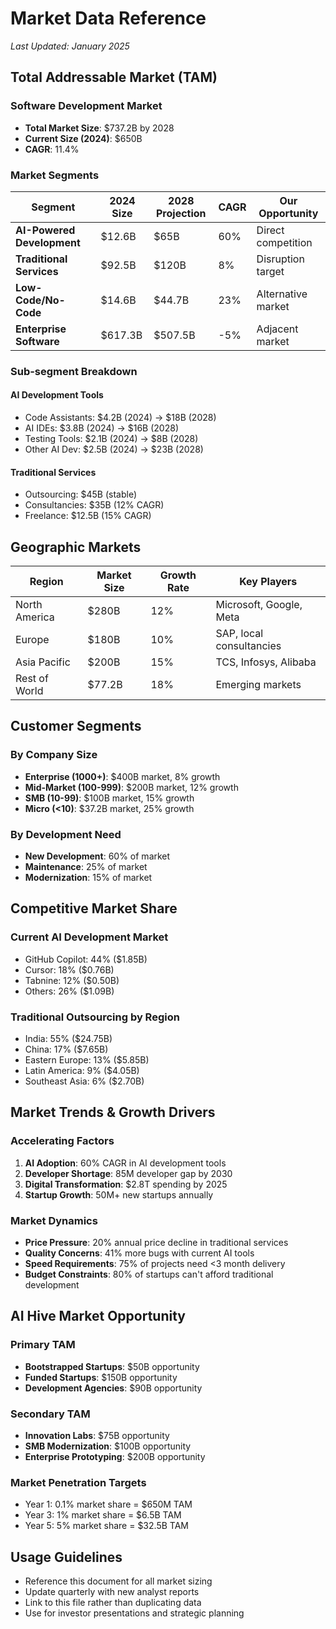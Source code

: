 # Market Data Reference
*Last Updated: January 2025*

## Total Addressable Market (TAM)

### Software Development Market
- **Total Market Size**: $737.2B by 2028
- **Current Size (2024)**: $650B
- **CAGR**: 11.4%

### Market Segments

| Segment | 2024 Size | 2028 Projection | CAGR | Our Opportunity |
|---------|-----------|-----------------|------|------------------|
| **AI-Powered Development** | $12.6B | $65B | 60% | Direct competition |
| **Traditional Services** | $92.5B | $120B | 8% | Disruption target |
| **Low-Code/No-Code** | $14.6B | $44.7B | 23% | Alternative market |
| **Enterprise Software** | $617.3B | $507.5B | -5% | Adjacent market |

### Sub-segment Breakdown

#### AI Development Tools
- Code Assistants: $4.2B (2024) → $18B (2028)
- AI IDEs: $3.8B (2024) → $16B (2028)
- Testing Tools: $2.1B (2024) → $8B (2028)
- Other AI Dev: $2.5B (2024) → $23B (2028)

#### Traditional Services
- Outsourcing: $45B (stable)
- Consultancies: $35B (12% CAGR)
- Freelance: $12.5B (15% CAGR)

## Geographic Markets

| Region | Market Size | Growth Rate | Key Players |
|--------|-------------|-------------|-------------|
| North America | $280B | 12% | Microsoft, Google, Meta |
| Europe | $180B | 10% | SAP, local consultancies |
| Asia Pacific | $200B | 15% | TCS, Infosys, Alibaba |
| Rest of World | $77.2B | 18% | Emerging markets |

## Customer Segments

### By Company Size
- **Enterprise (1000+)**: $400B market, 8% growth
- **Mid-Market (100-999)**: $200B market, 12% growth
- **SMB (10-99)**: $100B market, 15% growth
- **Micro (<10)**: $37.2B market, 25% growth

### By Development Need
- **New Development**: 60% of market
- **Maintenance**: 25% of market
- **Modernization**: 15% of market

## Competitive Market Share

### Current AI Development Market
- GitHub Copilot: 44% ($1.85B)
- Cursor: 18% ($0.76B)
- Tabnine: 12% ($0.50B)
- Others: 26% ($1.09B)

### Traditional Outsourcing by Region
- India: 55% ($24.75B)
- China: 17% ($7.65B)
- Eastern Europe: 13% ($5.85B)
- Latin America: 9% ($4.05B)
- Southeast Asia: 6% ($2.70B)

## Market Trends & Growth Drivers

### Accelerating Factors
1. **AI Adoption**: 60% CAGR in AI development tools
2. **Developer Shortage**: 85M developer gap by 2030
3. **Digital Transformation**: $2.8T spending by 2025
4. **Startup Growth**: 50M+ new startups annually

### Market Dynamics
- **Price Pressure**: 20% annual price decline in traditional services
- **Quality Concerns**: 41% more bugs with current AI tools
- **Speed Requirements**: 75% of projects need <3 month delivery
- **Budget Constraints**: 80% of startups can't afford traditional development

## AI Hive Market Opportunity

### Primary TAM
- **Bootstrapped Startups**: $50B opportunity
- **Funded Startups**: $150B opportunity
- **Development Agencies**: $90B opportunity

### Secondary TAM
- **Innovation Labs**: $75B opportunity
- **SMB Modernization**: $100B opportunity
- **Enterprise Prototyping**: $200B opportunity

### Market Penetration Targets
- Year 1: 0.1% market share = $650M TAM
- Year 3: 1% market share = $6.5B TAM
- Year 5: 5% market share = $32.5B TAM

## Usage Guidelines
- Reference this document for all market sizing
- Update quarterly with new analyst reports
- Link to this file rather than duplicating data
- Use for investor presentations and strategic planning
